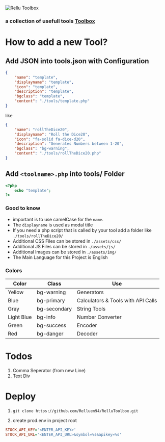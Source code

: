 ![Rellu Toolbox](https://img.relluem94.de/logos/web/rellutoolbox.png)

### a collection of usefull tools [Toolbox](https://toolbox.rellu.de)

# How to add a new Tool?

## Add JSON into tools.json with Configuration
```json
{
    "name": "template",
    "displayname": "template",
    "icon": "template",
    "description": "template",
    "bgclass": "template",
    "content": "./tools/template.php"
}
```

like

```json
{
    "name": "rollTheDice20",
    "displayname": "Roll the Dice20",
    "icon": "fa-solid fa-dice-d20",
    "description": "Generates Numbers between 1-20",
    "bgclass": "bg-warning",
    "content": "./tools/rollTheDice20.php"
}
```

## Add `<toolname>.php` into tools/ Folder
```php
<?php
    echo "template";
?>
```

### Good to know
* important is to use camelCase for the `name`.
* The `displayname` is used as modal title
* If you need a php script that is called by your tool add a folder like `./tools/rollTheDice20/`
* Additional CSS Files can be stored in  `./assets/css/`
* Additional JS Files can be stored in  `./assets/js/`
* Additional Images can be stored in  `./assets/img/`
* The Main Language for this Project is English

### Colors
Color | Class | Use
---|---|---
Yellow | bg-warning | Generators
Blue | bg-primary | Calculators & Tools with API Calls
Gray | bg-secondary | String Tools
Light Blue | bg-info | Number Converter
Green | bg-success | Encoder
Red | bg-danger | Decoder


# Todos

1. Comma Seperator (from new Line)
1. Text Div

# Deploy

1. ```shell
   git clone https://github.com/Relluem94/RelluToolbox.git
   ```
2. create prod.env in project root
```ini
STOCK_API_KEY='<ENTER_API_KEY>'
STOCK_API_URL='<ENTER_API_URL>&symbol=%s&apikey=%s'
```
